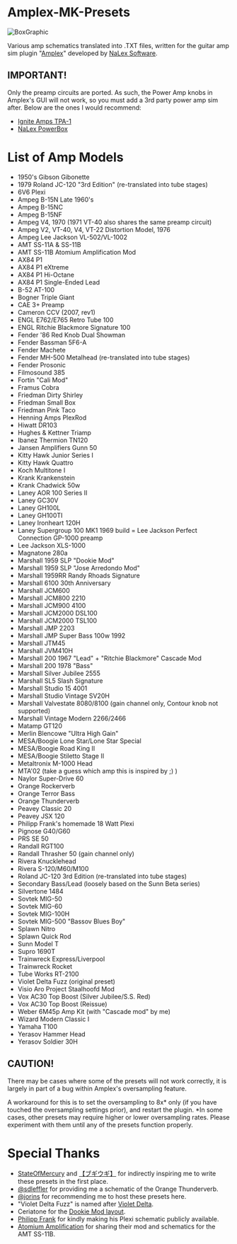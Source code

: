 # Amplex-MK-Presets
![BoxGraphic](https://user-images.githubusercontent.com/14950643/184476179-c898eccb-d922-41bf-8894-fc49fe7a0af7.png)

Various amp schematics translated into .TXT files, written for the guitar amp sim plugin "[Amplex]( https://nalexsoft.blogspot.com/2021/11/amplex-multiamp.html )" developed by [NaLex Software]( https://nalexsoft.blogspot.com ).

## IMPORTANT!
Only the preamp circuits are ported. As such, the Power Amp knobs in Amplex's GUI will not work, so you must add a 3rd party power amp sim after. Below are the ones I would recommend:
- [Ignite Amps TPA-1]( https://www.igniteamps.com/#tpa-1 )
- [NaLex PowerBox]( https://nalexsoft.blogspot.com/2020/05/powerbox-poweramp.html )

# List of Amp Models
- 1950's Gibson Gibonette
- 1979 Roland JC-120 "3rd Edition" (re-translated into tube stages)
- 6V6 Plexi
- Ampeg B-15N Late 1960's
- Ampeg B-15NC
- Ampeg B-15NF
- Ampeg V4, 1970 (1971 VT-40 also shares the same preamp circuit)
- Ampeg V2, VT-40, V4, VT-22 Distortion Model, 1976
- Ampeg Lee Jackson VL-502/VL-1002
- AMT SS-11A & SS-11B
- AMT SS-11B Atomium Amplification Mod
- AX84 P1
- AX84 P1 eXtreme
- AX84 P1 Hi-Octane
- AX84 P1 Single-Ended Lead
- B-52 AT-100
- Bogner Triple Giant
- CAE 3+ Preamp
- Cameron CCV (2007, rev1)
- ENGL E762/E765 Retro Tube 100
- ENGL Ritchie Blackmore Signature 100
- Fender '86 Red Knob Dual Showman
- Fender Bassman 5F6-A
- Fender Machete
- Fender MH-500 Metalhead (re-translated into tube stages)
- Fender Prosonic
- Filmosound 385
- Fortin "Cali Mod"
- Framus Cobra
- Friedman Dirty Shirley
- Friedman Small Box
- Friedman Pink Taco
- Henning Amps PlexRod
- Hiwatt DR103
- Hughes & Kettner Triamp
- Ibanez Thermion TN120
- Jansen Amplifiers Gunn 50
- Kitty Hawk Junior Series I
- Kitty Hawk Quattro
- Koch Multitone I
- Krank Krankenstein
- Krank Chadwick 50w
- Laney AOR 100 Series II
- Laney GC30V
- Laney GH100L
- Laney GH100TI
- Laney Ironheart 120H
- Laney Supergroup 100 MK1 1969 build
= Lee Jackson Perfect Connection GP-1000 preamp
- Lee Jackson XLS-1000
- Magnatone 280a
- Marshall 1959 SLP "Dookie Mod"
- Marshall 1959 SLP "Jose Arredondo Mod"
- Marshall 1959RR Randy Rhoads Signature
- Marshall 6100 30th Anniversary
- Marshall JCM600
- Marshall JCM800 2210
- Marshall JCM900 4100
- Marshall JCM2000 DSL100
- Marshall JCM2000 TSL100
- Marshall JMP 2203
- Marshall JMP Super Bass 100w 1992
- Marshall JTM45
- Marshall JVM410H
- Marshall 200 1967 "Lead" + "Ritchie Blackmore" Cascade Mod
- Marshall 200 1978 "Bass"
- Marshall Silver Jubilee 2555
- Marshall SL5 Slash Signature
- Marshall Studio 15 4001
- Marshall Studio Vintage SV20H
- Marshall Valvestate 8080/8100 (gain channel only, Contour knob not supported)
- Marshall Vintage Modern 2266/2466
- Matamp GT120
- Merlin Blencowe "Ultra High Gain"
- MESA/Boogie Lone Star/Lone Star Special
- MESA/Boogie Road King II
- MESA/Boogie Stiletto Stage II
- Metaltronix M-1000 Head
- MTA'02 (take a guess which amp this is inspired by ;) )
- Naylor Super-Drive 60
- Orange Rockerverb
- Orange Terror Bass
- Orange Thunderverb
- Peavey Classic 20
- Peavey JSX 120
- Philipp Frank's homemade 18 Watt Plexi
- Pignose G40/G60
- PRS SE 50
- Randall RGT100
- Randall Thrasher 50 (gain channel only)
- Rivera Knucklehead
- Rivera S-120/M60/M100
- Roland JC-120 3rd Edition (re-translated into tube stages)
- Secondary Bass/Lead (loosely based on the Sunn Beta series)
- Silvertone 1484
- Sovtek MIG-50
- Sovtek MIG-60
- Sovtek MIG-100H
- Sovtek MIG-500 "Bassov Blues Boy"
- Splawn Nitro
- Splawn Quick Rod
- Sunn Model T
- Supro 1690T
- Trainwreck Express/Liverpool
- Trainwreck Rocket
- Tube Works RT-2100
- Violet Delta Fuzz (original preset)
- Visio Aro Project Staalhoofd Mod
- Vox AC30 Top Boost (Silver Jubilee/S.S. Red)
- Vox AC30 Top Boost (Reissue)
- Weber 6M45p Amp Kit (with "Cascade mod" by me)
- Wizard Modern Classic I
- Yamaha T100
- Yerasov Hammer Head
- Yerasov Soldier 30H

## CAUTION!
There may be cases where some of the presets will not work correctly, it is largely in part of a bug within Amplex's oversampling feature.

A workaround for this is to set the oversampling to 8x* only (if you have touched the oversampling settings prior), and restart the plugin.
*In some cases, other presets may require higher or lower oversampling rates. Please experiment with them until any of the presets function properly.

# Special Thanks
- [StateOfMercury]( https://www.youtube.com/c/StateOfMercury ) and [【ブギウギ】]( https://soundcloud.com/funnyfaceman ) for indirectly inspiring me to write these presets in the first place.
- [@sdleffler]( https://github.com/sdleffler ) for providing me a schematic of the Orange Thunderverb.
- [@jorins]( https://github.com/jorins ) for recommending me to host these presets here.
- "Violet Delta Fuzz" is named after [Violet Delta]( https://www.youtube.com/c/VioletDelta2 ).
- Ceriatone for the [Dookie Mod layout]( http://www.ceriatone.com/british-style-plexi100-super-lead/#doc ).
- [Philipp Frank]( https://www.youtube.com/watch?v=eGBc4lC8zaY ) for kindly making his Plexi schematic publicly available.
- [Atomium Amplification]( https://atomiumamps.tumblr.com/post/116256981951/amt-ss-11b-mods-above-is-my-new-fly-in-show-setup ) for sharing their mod and schematics for the AMT SS-11B.
